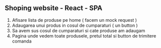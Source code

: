 ## Shoping website - React - SPA

1. Afisare lista de produse pe home ( facem un mock request  )
2. Adaugarea unui produs in cosul de cumparaturi ( un button )
3. Sa avem sus cosul de cumparaturi si cate produse am adaugam
4. Pagina unde vedem toate produsele, pretul total si button de trimitere comanda
